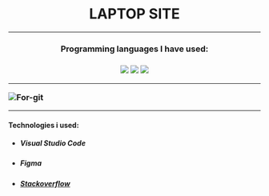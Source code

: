 <h1 align="center"> LAPTOP SITE </h1>

---

<h3 align="center">Programming languages I have used:<h3>

<div align="center">
  <img src="https://user-images.githubusercontent.com/88709818/212055222-355f713e-3413-4740-88aa-4c2122de3027.png">
  <img src="https://user-images.githubusercontent.com/88709818/212055233-b42ab8c8-6b85-4e68-b94a-2455f8fcbdd6.png">
  <img src="https://user-images.githubusercontent.com/88709818/212055241-2de4a3d8-2e69-4fc2-9144-674b69bc8d9c.png">
</div>

---

![For-git](https://user-images.githubusercontent.com/88709818/212055176-3f8a3610-609a-4f4c-91e9-783365288d36.png)

---

#### Technologies i used:

- ##### Visual Studio Code

- ##### Figma

- ##### [Stackoverflow](https://stackoverflow.com/)
